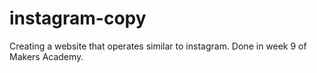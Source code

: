 instagram-copy
==============

Creating a website that operates similar to instagram.  Done in week 9 of Makers Academy.  
